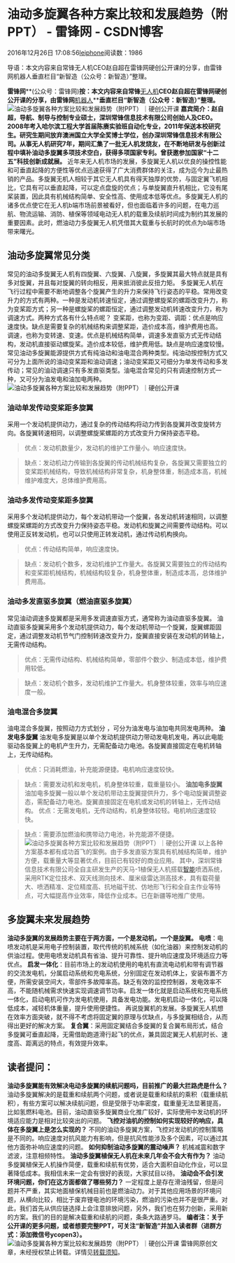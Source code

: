 
# 油动多旋翼各种方案比较和发展趋势（附PPT） - 雷锋网 - CSDN博客


2016年12月26日 17:08:56[leiphone](https://me.csdn.net/leiphone)阅读数：1986


导语：本文内容来自常锋无人机CEO赵自超在雷锋网硬创公开课的分享，由雷锋网机器人垂直栏目“新智造（公众号：新智造）”整理。

**雷锋网****(公众号：雷锋网)****按：本文内容来自常锋****[无人机](http://www.leiphone.com/news/201504/Bhh5ttIauUCQeICm.html)****CEO赵自超在雷锋网硬创公开课的分享，由雷锋网****[机器人](http://www.leiphone.com/category/robot)****垂直栏目“新智造（公众号：新智造）”整理。**
![油动多旋翼各种方案比较和发展趋势（附PPT）｜硬创公开课](http://static.leiphone.com/uploads/new/article/740_740/201612/585a477387902.jpg?imageMogr2/format/jpg/quality/90)
**嘉宾简介：赵自超，导航、制导与控制专业硕士，深圳常锋信息技术有限公司创始人及CEO。2008年考入哈尔滨工程大学首届陈赓实验班自动化专业，2011年保送本校研究生。研究生期间放弃澳洲国立大学全奖博士学位，创办深圳常锋信息技术有限公司。从事无人机研究7年，期间汇集了一批无人机发烧友，在不断地研发与创新过程中填补油动多旋翼多项技术空白，获得多项国家专利。曾获邀参加国家“十二五”科技创新成就展。**
近年来无人机市场的发展，多旋翼无人机以优良的操控性能和可垂直起降的方便性等优点迅速获得了广大消费群体的关注，成为迄今为止最热销的产品。多旋翼无机人相较于其它无人机具有得天独厚的优势，与固定翼飞机相比，它具有可以垂直起降，可以定点盘旋的优点；与单旋翼直升机相比，它没有尾桨装置，因此具有机械结构简单、安全性高、使用成本低等优点。多旋翼无人机的诸多优点使它在无人机b端市场前景被看好，但也面临着许多的问题，在电力巡航、物流运输、消防、植保等领域电动无人机的载重及续航时间成为制约其发展的重要因素。此时，燃油动力多旋翼无人机凭借其大载重与长航时的优点为b端市场带来曙光。
## 油动多旋翼常见分类
常见的油动多旋翼无人机有四旋翼、六旋翼、八旋翼，多旋翼其最大特点就是具有多对旋翼，并且每对旋翼的转向相反，用来抵消彼此反扭力矩。
多旋翼无人机在飞行过程中需要不断地调整各个旋翼产生的升力来保持飞行姿态的平稳。常用改变升力的方式有两种。一种是发动机转速恒定，通过调整螺旋桨的螺距改变升力，称为变桨距方式；另一种是螺旋桨的螺距恒定，通过调整发动机转速改变升力，称为调速方式。两种方式各有什么特点呢？
变桨距，也称为变距、调距：优点是响应速度快。缺点是需要复杂的机械结构来调整桨距，造价成本高，维护费用也高。
调速，也称为变转速、变速。优点是机械结构简单，调速多发直驱方式无传动结构，发动机直接驱动螺旋桨。造价成本较低，维护费用低。缺点是响应速度较慢。
常见油动多旋翼能源提供方式有纯油动和油电混合两种类型。纯油动按控制方式又可分为上面所说的油动变桨距和油动调速；油动变桨距又可细分为单发传动和多发传动；常见的油动调速只有多发直驱类型。油电混合常见的只有调速控制方式一种，又可分为油发电和油加电两种。
![油动多旋翼各种方案比较和发展趋势（附PPT）｜硬创公开课](http://static.leiphone.com/uploads/new/article/740_740/201612/585a4b3c0f51e.png?imageMogr2/format/jpg/quality/90)
### 油动单发传动变桨距多旋翼
采用一个发动机提供动力，通过复杂的传动结构将动力传到各旋翼并改变旋转方向。各旋翼转速相同，以调整螺旋桨螺距的方式改变升力保持姿态平稳。
> 优点：发动机数量少，发动机的维护工作量小。响应速度快。


> 缺点：发动机动力传输到各旋翼的传动机械结构复杂，各旋翼又需要独立的变桨距机械结构，导致机械结构非常复杂，机身整体重，制造成本高，机械维护难度大，总体维护费用高。

### 油动多发传动变桨距多旋翼
采用多个发动机提供动力，每个发动机带动一个旋翼，各发动机转速相同，以调整螺旋桨螺距的方式改变升力保持姿态平稳。发动机和旋翼之间需要传动结构。可以使用正反转发动机，也可以只使用正转发动机，通过传动机构换向。
> 优点：传动结构简单，响应速度快。


> 缺点：发动机个数多，发动机维护工作量大。各旋翼又需要独立的传动结构和变桨距机械结构，机械结构较复杂，机身整体重，制造成本高，总体维护费用高。

### 油动多发直驱多旋翼（燃油直驱多旋翼）
常见油动调速多旋翼都是采用多发调速直驱方式，通常称为油动直驱多旋翼。
油动直驱多旋翼采用多个发动机提供动力，每个发动机带动一个旋翼，旋翼螺距固定，通过调整发动机节气门控制转速改变升力，旋翼直接安装在发动机的转轴上，无需传动结构。
> 优点：无需传动结构、机械结构简单，零部件个数少、制造成本低，维护费用较低。


> 缺点：发动机个数多，发动机维护工作量大。机身整体较重，效率与响应速度一般。

### 油电混合多旋翼
油电混合多旋翼，按照动力方式划分 ，可分为油发电与油加电共同发电两种。
**油发电多旋翼**
油发电多旋翼是以单个发动机提供动力带动发电机发电，再以此电能驱动各旋翼上的电机产生升力，无需配备动力电池。各旋翼直接固定在电机转轴上，无传动结构。
> 优点：只消耗燃油，补充能源便捷。电机响应速度较快。


> 缺点：需要发动机和发电机，机身整体较重，载重量较小。
**油加电多旋翼**
油加电多旋翼一般以单个发动机带动主旋翼提供升力，多个电动旋翼调整姿态，需配备动力电池。旋翼直接固定在电机或发动机的转轴上，无传动结构。
> 优点：无需发电机，无传动结构，机身整体较轻。电机响应速度较快。


> 缺点：需要添加燃油和携带动力电池，补充能源不便捷。
![油动多旋翼各种方案比较和发展趋势（附PPT）｜硬创公开课](http://static.leiphone.com/uploads/new/article/740_740/201612/585a6690156d7.jpeg)
以上各种方案基本都有成功首飞的案例。由于多发直驱方案具有机械结构简单，维护方便，载重量大等显著优点，目前已有较好的商业应用。
其中，深圳常锋信息技术有限公司全自主研发生产的天马-1植保无人机搭载[智能](http://www.leiphone.com/)喷洒系统，采用RTK定位技术、双天线测向技术、厘米级雷达测高技术，具有载荷量大、喷洒精准、定位精度高、抗地磁干扰、仿地形飞行和全自主作业等特点，可大幅提高作业效率，降低作业成本。已在新疆等地推广使用。
## 多旋翼未来发展趋势
**油动多旋翼的发展趋势主要在于两方面，一个是发动机，一个是旋翼。**
**电喷**：电喷发动机是采用电子控制装置，取代传统的机械系统（如化油器）来控制发动机的供油过程。使用电喷发动机具有省油、提升可靠性、提升响应速度及环境适应力等优点。
**启发一体化**：目前市场上的发动机使用的电机有直流电动机和带有调节器的交流发电机，分属启动系统和充电系统，分别固定在发动机体上，安装布置不方便，所需安装空间大，零部件多故障率高。缺乏有效的监控控制器，发电效率不高，不能随机械需求快速实现调速调节功率。启发一体化就是启动系统和充电系统一体化，启动电机可作为发电机使用，具备发电功能。发电机启动一体化，可以降低成本，减轻机体重量，提升使用便捷性。
再说旋翼机的发展。多旋翼无人机想在效率方面突破，就不得不考虑将固定翼的原理与优缺点，与多旋翼相结合，从而得出更好的解决方案。
**复合翼**：采用固定翼结合多旋翼的复合翼布局形式，结合多旋翼可垂直起降，无需借助跑道滑行起飞的优点，兼具固定翼无人机航时长、速度高、距离远的特点，有效提升效率。
## 读者提问：
**油动多旋翼能有效解决电动多旋翼的续航问题吗，目前推广的最大拦路虎是什么？**
油动多旋翼解决的是载重和续航两个问题，或者说是载重和续航的乘积（载重续航积），有些方案可以解决续航问题，但是受限于功率密度，载重量无法显著提高，比如氢燃料电池。目前，油动直驱多旋翼商业化推广较好，实际使用中发动机的环境适应能力是相对比较突出的问题。
**飞控对油机的控制如何实现较好的响应，具体在多旋翼上是怎么实现的？**
不同的油动多旋翼方案，飞控对发动机的控制策略是不同的。响应速度对抗风能力有影响，但是抗风性能涉及多个因素，可以通过其他方面弥补响应速度的问题。
**如何抑制油动多旋翼的震动噪声？**
机械减震和数字滤波，注意相频特性。
**油动多旋翼植保无人机在未来几年会不会大有作为？**
油动多旋翼植保无人机操作简便，载重和续航有优势，适合大面积自动化作业，可以显著降低成本。我相信未来一定会有很好的表现，大家拭目以待。
**油动会不会引发环境问题，你们在这方面都做了哪些努力？**
一定程度上是存在滑油残留，但是问题并不严重，其实地面植保机械目前也是燃油动力。对于其他应用场景的环境问题，从横向比较，相比于废弃锂电池的环境污染，燃油的污染也并不是很严重。对此，我们首先从供应链选择上会注意排放问题，另外，我们也在努力创新，采用新的方案。我们的目的是解决载重和续航的问题，条条大路通罗马。
**编者注：关于公开课的更多问题，或者想要完整PPT，可关注“新智造”并加入读者群（进群方式：添加微信号ycopen3）。**
![油动多旋翼各种方案比较和发展趋势（附PPT）｜硬创公开课](http://static.leiphone.com/uploads/new/article/740_740/201612/585a672c9b89b.png?imageMogr2/format/jpg/quality/90)
雷锋网原创文章，未经授权禁止转载。详情见[转载须知](http://dwz.cn/4ErMxZ)。



